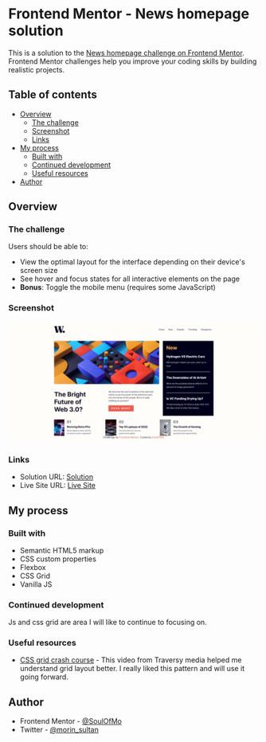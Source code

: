 # Frontend Mentor - News homepage solution

This is a solution to the [News homepage challenge on Frontend Mentor](https://www.frontendmentor.io/challenges/news-homepage-H6SWTa1MFl). Frontend Mentor challenges help you improve your coding skills by building realistic projects. 

## Table of contents

- [Overview](#overview)
  - [The challenge](#the-challenge)
  - [Screenshot](#screenshot)
  - [Links](#links)
- [My process](#my-process)
  - [Built with](#built-with)
  - [Continued development](#continued-development)
  - [Useful resources](#useful-resources)
- [Author](#author)

## Overview

### The challenge

Users should be able to:

- View the optimal layout for the interface depending on their device's screen size
- See hover and focus states for all interactive elements on the page
- **Bonus**: Toggle the mobile menu (requires some JavaScript)

### Screenshot

![](./design/screenshot.jpeg)

### Links

- Solution URL: [Solution](https://github.com/SoulOfMo/News-Homepage.git)
- Live Site URL: [Live Site](https://soulofmo.github.io/News-Homepage/)

## My process

### Built with

- Semantic HTML5 markup
- CSS custom properties
- Flexbox
- CSS Grid
- Vanilla JS

### Continued development
Js and css grid are area I will like to continue to focusing on. 


### Useful resources

- [CSS grid crash course](https://youtu.be/0xMQfnTU6oo) - This video from Traversy media helped me understand grid layout better. I really liked this pattern and will use it going forward.
## Author

- Frontend Mentor - [@SoulOfMo](https://www.frontendmentor.io/profile/SoulOfmo)
- Twitter - [@morin_sultan](https://www.twitter.com/morin_sultan?s=09)


